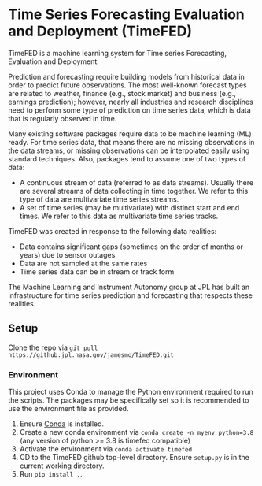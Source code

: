 # Time Series Forecasting Evaluation and Deployment (TimeFED)

TimeFED is a machine learning system for Time series Forecasting, Evaluation and Deployment. 

Prediction and forecasting require building models from historical data in order to predict future observations.  The most well-known forecast types are related to weather, finance (e.g., stock market) and business (e.g., earnings prediction); however, nearly all industries and research disciplines need to perform some type of prediction on time series data, which is data that is regularly observed in time.  

Many existing software packages require data to be machine learning (ML) ready.  For time series data, that means there are no missing observations in the data streams, or missing observations can be interpolated easily using standard techniques.  Also, packages tend to assume one of two types of data:
* A continuous stream of data (referred to as data streams).  Usually there are several streams of data collecting in time together.  We refer to this type of data are multivariate time series streams.
* A set of time series (may be multivariate) with distinct start and end times.  We refer to this data as multivariate time series tracks.

TimeFED was created in response to the following data realities:

* Data contains significant gaps (sometimes on the order of months or years) due to sensor outages
* Data are not sampled at the same rates
* Time series data can be in stream or track form

The Machine Learning and Instrument Autonomy group at JPL has built an infrastructure for time series prediction and forecasting that respects these realities. 

## Setup

Clone the repo via `git pull https://github.jpl.nasa.gov/jamesmo/TimeFED.git`

### Environment

This project uses Conda to manage the Python environment required to run the scripts. The packages may be specifically set so it is recommended to use the environment file as provided.

1. Ensure [Conda](https://docs.conda.io/en/latest/miniconda.html) is installed.
2. Create a new conda environment via `conda create -n myenv python=3.8` (any version of python >= 3.8 is timefed compatible)
3. Activate the environment via `conda activate timefed`
4. CD to the TimeFED github top-level directory.  Ensure `setup.py` is in the current working directory.
5. Run `pip install .`.




